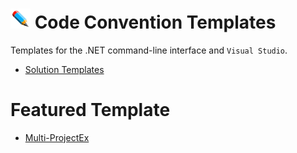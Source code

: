 # ![](/Assets/github-image32x32.png) Code Convention Templates
Templates for the .NET command-line interface and `Visual Studio`.

* [Solution Templates](/SolutionTemplates)

# Featured Template
* [Multi-ProjectEx]()
